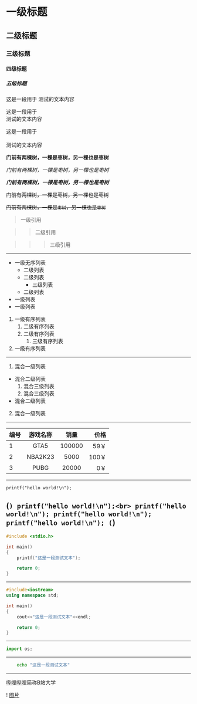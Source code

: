 # 一级标题
## 二级标题
### 三级标题
#### 四级标题
##### 五级标题

这是一段用于
测试的文本内容

这是一段用于<br>测试的文本内容

这是一段用于<br><br>测试的文本内容

**门前有两棵树，一棵是枣树，另一棵也是枣树**

*门前有两棵树，一棵是枣树，另一棵也是枣树*

***门前有两棵树，一棵是枣树，另一棵也是枣树***

~~门前有两棵树，一棵是枣树，另一棵也是枣树~~

~~门前有两棵树，一棵是`枣树`，另一棵也是`枣树`~~


> 一级引用

>> 二级引用

>>> 三级引用

---

* 一级无序列表
  * 二级列表
  * 二级列表
    * 三级列表
  * 二级列表
* 一级列表
* 一级列表

1. 一级有序列表
   1. 二级有序列表
   2. 二级有序列表
      1. 三级有序列表
2. 一级有序列表
---


1. 混合一级列表
  * 混合二级列表
    1. 混合三级列表
    2. 混合三级列表
  * 混合二级列表
2. 混合一级列表

-----

编号|游戏名称|销量|价格
---|:--:|:--:|---:
1|GTA5|100000|59￥
2|NBA2K23|5000|100￥
3|PUBG|20000|0￥
---
`printf("hello world!\n");`

(```)
printf("hello world!\n");<br>
printf("hello world!\n");
printf("hello world!\n");
printf("hello world!\n");
(```)
---
```c
#include <stdio.h>

int main()
{
    printf("这是一段测试文本");

    return 0;
}


```
---
```cpp
#include<iostream>
using namespace std;

int main()
{
    cout<<"这是一段测试文本"<<endl;

    return 0;
}
```
---
```python
import os;

```
---
```bash
	echo "这是一段测试文本"
```
---

[哔哩哔哩](https://www.bilibili.com "点击进入B站")简称B站大学


! [图片](https://github.com/WU-shuang1/test/blob/master/img-storage/%E5%9B%BE%E7%89%87.jpg "图片")





